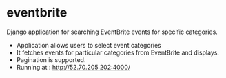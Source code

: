 # eventbrite

Django application for searching EventBrite events for specific categories.

- Application allows users to select event categories
- It fetches events for particular categories from EventBrite and displays.
- Pagination is supported.
- Running at : http://52.70.205.202:4000/ 
